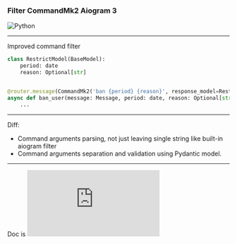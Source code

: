 ### Filter CommandMk2 Aiogram 3

![Python](https://img.shields.io/badge/python-3670A0?style=for-the-badge&logo=python&logoColor=ffdd54)

---

Improved command filter

```python
class RestrictModel(BaseModel):
    period: date
    reason: Optional[str]


@router.message(CommandMk2('ban {period} {reason}', response_model=RestrictModel, response_model_name='vars'))
async def ban_user(message: Message, period: date, reason: Optional[str]):
    ...
```
---

Diff:

- Command arguments parsing, not just leaving single string like built-in aiogram filter
- Command arguments separation and validation using Pydantic model.

---
Doc is ![available here](https://commandmk2.readthedocs.io/en/latest/index.html)
